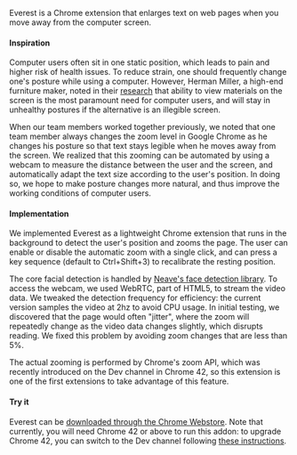Everest is a Chrome extension that enlarges text on web pages when you move away from the computer screen.

#### Inspiration

Computer users often sit in one static position, which leads to pain and higher risk of health issues. To reduce strain, one should frequently change one's posture while using a computer. However, Herman Miller, a high-end furniture maker, noted in their [research](http://www.hermanmiller.com/research/solution-essays/maintaining-concordance-as-seated-postures-change.html) that ability to view materials on the screen is the most paramount need for computer users, and will stay in unhealthy postures if the alternative is an illegible screen.

When our team members worked together previously, we noted that one team member always changes the zoom level in Google Chrome as he changes his posture so that text stays legible when he moves away from the screen. We realized that this zooming can be automated by using a webcam to measure the distance between the user and the screen, and automatically adapt the text size according to the user's position. In doing so, we hope to make posture changes more natural, and thus improve the working conditions of computer users.

#### Implementation

We implemented Everest as a lightweight Chrome extension that runs in the background to detect the user's position and zooms the page. The user can enable or disable the automatic zoom with a single click, and can press a key sequence (default to Ctrl+Shift+3) to recalibrate the resting position.

The core facial detection is handled by [Neave's face detection library](https://github.com/neave/face-detection). To access the webcam, we used WebRTC, part of HTML5, to stream the video data. We tweaked the detection frequency for efficiency: the current version samples the video at 2hz to avoid CPU usage. In initial testing, we discovered that the page would often "jitter", where the zoom will repeatedly change as the video data changes slightly, which disrupts reading. We fixed this problem by avoiding zoom changes that are less than 5%.

The actual zooming is performed by Chrome's zoom API, which was recently introduced on the Dev channel in Chrome 42, so this extension is one of the first extensions to take advantage of this feature.

#### Try it

Everest can be [downloaded through the Chrome Webstore](https://chrome.google.com/webstore/detail/everest/obnakgpigfngpoodnpjjbjpbohocehja). Note that currently, you will need Chrome 42 or above to run this addon: to upgrade Chrome 42, you can switch to the Dev channel following [these instructions](http://www.chromium.org/getting-involved/dev-channel).